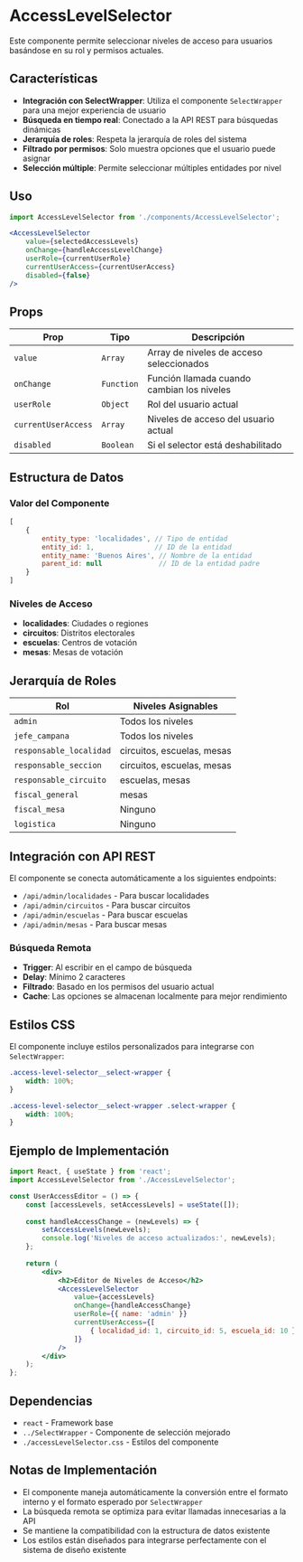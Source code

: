 # AccessLevelSelector

Este componente permite seleccionar niveles de acceso para usuarios basándose en su rol y permisos actuales.

## Características

- **Integración con SelectWrapper**: Utiliza el componente `SelectWrapper` para una mejor experiencia de usuario
- **Búsqueda en tiempo real**: Conectado a la API REST para búsquedas dinámicas
- **Jerarquía de roles**: Respeta la jerarquía de roles del sistema
- **Filtrado por permisos**: Solo muestra opciones que el usuario puede asignar
- **Selección múltiple**: Permite seleccionar múltiples entidades por nivel

## Uso

```jsx
import AccessLevelSelector from './components/AccessLevelSelector';

<AccessLevelSelector
    value={selectedAccessLevels}
    onChange={handleAccessLevelChange}
    userRole={currentUserRole}
    currentUserAccess={currentUserAccess}
    disabled={false}
/>
```

## Props

| Prop | Tipo | Descripción |
|------|------|-------------|
| `value` | `Array` | Array de niveles de acceso seleccionados |
| `onChange` | `Function` | Función llamada cuando cambian los niveles |
| `userRole` | `Object` | Rol del usuario actual |
| `currentUserAccess` | `Array` | Niveles de acceso del usuario actual |
| `disabled` | `Boolean` | Si el selector está deshabilitado |

## Estructura de Datos

### Valor del Componente
```javascript
[
    {
        entity_type: 'localidades', // Tipo de entidad
        entity_id: 1,               // ID de la entidad
        entity_name: 'Buenos Aires', // Nombre de la entidad
        parent_id: null              // ID de la entidad padre
    }
]
```

### Niveles de Acceso
- **localidades**: Ciudades o regiones
- **circuitos**: Distritos electorales
- **escuelas**: Centros de votación
- **mesas**: Mesas de votación

## Jerarquía de Roles

| Rol | Niveles Asignables |
|-----|-------------------|
| `admin` | Todos los niveles |
| `jefe_campana` | Todos los niveles |
| `responsable_localidad` | circuitos, escuelas, mesas |
| `responsable_seccion` | circuitos, escuelas, mesas |
| `responsable_circuito` | escuelas, mesas |
| `fiscal_general` | mesas |
| `fiscal_mesa` | Ninguno |
| `logistica` | Ninguno |

## Integración con API REST

El componente se conecta automáticamente a los siguientes endpoints:

- `/api/admin/localidades` - Para buscar localidades
- `/api/admin/circuitos` - Para buscar circuitos
- `/api/admin/escuelas` - Para buscar escuelas
- `/api/admin/mesas` - Para buscar mesas

### Búsqueda Remota

- **Trigger**: Al escribir en el campo de búsqueda
- **Delay**: Mínimo 2 caracteres
- **Filtrado**: Basado en los permisos del usuario actual
- **Cache**: Las opciones se almacenan localmente para mejor rendimiento

## Estilos CSS

El componente incluye estilos personalizados para integrarse con `SelectWrapper`:

```css
.access-level-selector__select-wrapper {
    width: 100%;
}

.access-level-selector__select-wrapper .select-wrapper {
    width: 100%;
}
```

## Ejemplo de Implementación

```jsx
import React, { useState } from 'react';
import AccessLevelSelector from './AccessLevelSelector';

const UserAccessEditor = () => {
    const [accessLevels, setAccessLevels] = useState([]);
    
    const handleAccessChange = (newLevels) => {
        setAccessLevels(newLevels);
        console.log('Niveles de acceso actualizados:', newLevels);
    };
    
    return (
        <div>
            <h2>Editor de Niveles de Acceso</h2>
            <AccessLevelSelector
                value={accessLevels}
                onChange={handleAccessChange}
                userRole={{ name: 'admin' }}
                currentUserAccess={[
                    { localidad_id: 1, circuito_id: 5, escuela_id: 10 }
                ]}
            />
        </div>
    );
};
```

## Dependencias

- `react` - Framework base
- `../SelectWrapper` - Componente de selección mejorado
- `./accessLevelSelector.css` - Estilos del componente

## Notas de Implementación

- El componente maneja automáticamente la conversión entre el formato interno y el formato esperado por `SelectWrapper`
- La búsqueda remota se optimiza para evitar llamadas innecesarias a la API
- Se mantiene la compatibilidad con la estructura de datos existente
- Los estilos están diseñados para integrarse perfectamente con el sistema de diseño existente
